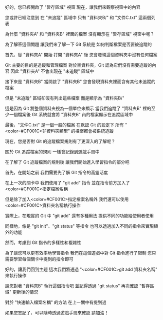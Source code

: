 好的，您已經開啟了 "暫存區域" 視窗
現在，讓我們來觀察視窗中的內容

您或許已經注意到
在 "未追蹤" 區域中
只有 "資料夾B/" 和 "文件C.txt" 這兩個列表

為什麼 "資料夾A" 和 "資料夾B" 裡面的檔案
沒有顯示在 "暫存區域" 視窗中呢？

為了解答這個問題
讓我們來了解一下 Git 系統是
如何判斷檔案是否要被追蹤的

首先，從 "資料夾A" 開始
打開 "資料夾A" 後
您會發現這個資料夾中沒有任何檔案

Git 主要的目的是追蹤和管理檔案
對於空資料夾，Git 認為它們沒有需要追蹤的內容
因此 "資料夾A" 不會出現在 "未追蹤" 區域中

接下來是 "資料夾B"
當開啟了 "資料夾B"
您會發現資料夾裡面含有其他未追蹤的檔案

但是 "未追蹤" 區域卻沒有列出這些檔案
而是顯示為 "資料夾B/"

這是因為 Git 將整個資料夾視為一個單位來顯示
當我們追蹤了 "資料夾B" 裡的至少一個檔案後
Git 系統就會將 "資料夾B" 內的檔案顯示在追蹤區域中

最後，"文件C.txt" 是一個一般的檔案
在默認 Git 的設定下
所有 "<color=#CF001C>非資料夾類型</color>" 的檔案都會被系統追蹤

現在，您是否對 Git 的追蹤檔案規則有了更深入的了解呢？

關於 Git 追蹤檔案的規則
一樣會記錄到遊戲手冊中

在了解了 Git 追蹤檔案的規則後
讓我們開始進入學習指令的部分吧

首先，在開始之前
我們需要先了解 Git 指令的高靈活度

在上一次的關卡中
我們使用了 "git add" 指令
並在指令前方加入了<color=#CF001C>指定檔案名稱</color>

但是除了加入<color=#CF001C>指定檔案名稱</color>外
我們還可以使用<color=#CF001C>資料夾名稱</color>執行操作

實際上，在現實的 Git 中
"git add" 還有多種用法
提供不同的功能給使用者使用

同樣地，像是 "git init"、"git status" 等指令
也可以透過加入不同的指令來實現額外的功能

然而，考慮到 Git 指令的多樣性和複雜性

為了讓您可以更有效率地學習指令
我們在這個遊戲中對 Git 指令進行了限制
您只需要學習每個關卡中提到的指令即可

好的，讓我們回到主題
這次我們將通過 "<color=#CF001C>git add 資料夾名稱</color>" 來執行操作

請您對著 "資料夾B" 執行這個指令吧
並記得透過 "git status" 
再次確認 "暫存區域" 更新後的情況

對於 "快速輸入檔案名稱" 的方法
在上一關中有提到過

如果您忘記了，可以隨時透過遊戲手冊來確認
請加油！